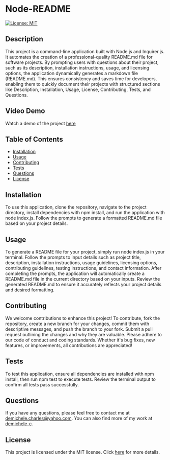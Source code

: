 # Node-README

[![License: MIT](https://img.shields.io/badge/License-MIT-brightgreen.svg)](https://opensource.org/licenses/MIT)

## Description

This project is a command-line application built with Node.js and Inquirer.js. It automates the creation of a professional-quality README.md file for software projects. By prompting users with questions about their project, such as its description, installation instructions, usage, and licensing options, the application dynamically generates a markdown file (README.md). This ensures consistency and saves time for developers, enabling them to quickly document their projects with structured sections like Description, Installation, Usage, License, Contributing, Tests, and Questions.

## Video Demo

Watch a demo of the project [here](https://drive.google.com/file/d/1EdQ6MMzkKQroHF2xnzGsHBLJRAMRDfxA/view)

## Table of Contents

- [Installation](#installation)
- [Usage](#usage)
- [Contributing](#contributing)
- [Tests](#tests)
- [Questions](#questions)
- [License](#license)

## Installation

To use this application, clone the repository, navigate to the project directory, install dependencies with npm install, and run the application with node index.js. Follow the prompts to generate a formatted README.md file based on your project details.

## Usage

To generate a README file for your project, simply run node index.js in your terminal. Follow the prompts to input details such as project title, description, installation instructions, usage guidelines, licensing options, contributing guidelines, testing instructions, and contact information. After completing the prompts, the application will automatically create a README.md file in the current directory based on your inputs. Review the generated README.md to ensure it accurately reflects your project details and desired formatting.

## Contributing

We welcome contributions to enhance this project! To contribute, fork the repository, create a new branch for your changes, commit them with descriptive messages, and push the branch to your fork. Submit a pull request outlining the changes and why they are valuable. Please adhere to our code of conduct and coding standards. Whether it's bug fixes, new features, or improvements, all contributions are appreciated!

## Tests

To test this application, ensure all dependencies are installed with npm install, then run npm test to execute tests. Review the terminal output to confirm all tests pass successfully.

## Questions

If you have any questions, please feel free to contact me at [demichele.charles@yahoo.com](mailto:demichele.charles@yahoo.com). You can also find more of my work at [demichele-c](https://github.com/demichele-c).

## License

This project is licensed under the MIT license. Click [here](https://opensource.org/licenses/MIT) for more details.